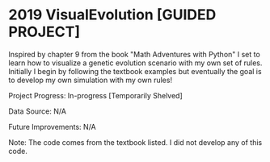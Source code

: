 # 2019 VisualEvolution [GUIDED PROJECT]
 Inspired by chapter 9 from the book "Math Adventures with Python" I set to learn how to visualize a genetic evolution scenario with my own set of rules. Initially I begin by following the textbook examples but eventually the goal is to develop my own simulation with my own rules!

Project Progress: In-progress [Temporarily Shelved]

Data Source: N/A

Future Improvements: N/A

Note: The code comes from the textbook listed. I did not develop any of this code.
